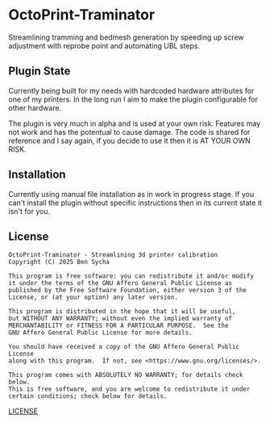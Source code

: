 # OctoPrint-Traminator

Streamlining tramming and bedmesh generation by speeding up screw adjustment with reprobe point and automating UBL steps.

## Plugin State

Currently being built for my needs with hardcoded hardware attributes for one of my printers. In the long run I aim to make the plugin configurable for other hardware.

The plugin is very much in alpha and is used at your own risk. Features may not work and has the potentual to cause damage. The code is shared for reference and I say again, if you decide to use it then it is AT YOUR OWN RISK.

## Installation

Currently using manual file installation as in work in progress stage. If you can't install the plugin without specific instructions then in its current state it isn't for you.

## License

    OctoPrint-Traminator - Streamlining 3d printer calibration
    Copyright (C) 2025 Ben Sycha

    This program is free software: you can redistribute it and/or modify
    it under the terms of the GNU Affero General Public License as
    published by the Free Software Foundation, either version 3 of the
    License, or (at your option) any later version.

    This program is distributed in the hope that it will be useful,
    but WITHOUT ANY WARRANTY; without even the implied warranty of
    MERCHANTABILITY or FITNESS FOR A PARTICULAR PURPOSE.  See the
    GNU Affero General Public License for more details.

    You should have received a copy of the GNU Affero General Public License
    along with this program.  If not, see <https://www.gnu.org/licenses/>.

    This program comes with ABSOLUTELY NO WARRANTY; for details check below.
    This is free software, and you are welcome to redistribute it under certain conditions; check below for details.

[LICENSE](LICENSE.md)